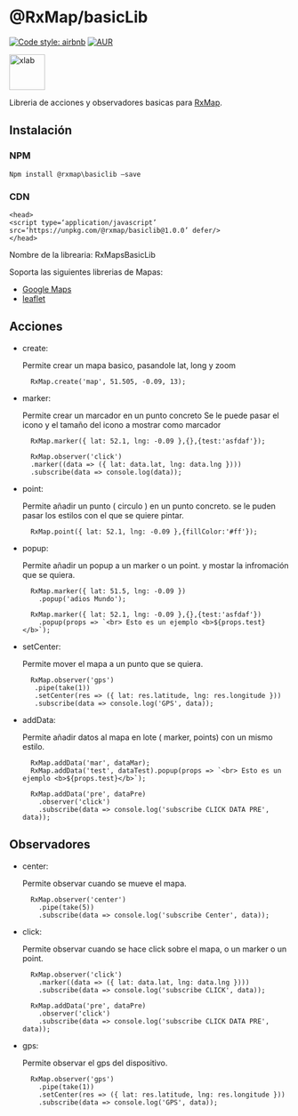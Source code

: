 # @RxMap/basicLib

[![Code style: airbnb](https://img.shields.io/badge/code%20style-airbnb-blue.svg?style=flat-square)](https://github.com/airbnb/javascript)
[![AUR](https://img.shields.io/aur/license/yaourt.svg)](https://github.com/xlab-tech/RxMap/blob/master/LICENSE)

[<img src="https://avatars0.githubusercontent.com/u/37194013?s=400&u=692377e91a2dab11006abb01d0db33cdb211c9b8&v=4" alt="xlab"  height="64">](https://xlab.tech)

Libreria de acciones y observadores basicas para [RxMap](https://github.com/xlab-tech/RxMap).


## Instalación

### NPM
```
Npm install @rxmap\basiclib —save
```

### CDN
```
<head>
<script type=‘application/javascript’ src=‘https://unpkg.com/@rxmap/basiclib@1.0.0’ defer/>
</head>

```

Nombre de la librearia: RxMapsBasicLib

Soporta las siguientes librerias de Mapas:
- [Google Maps](https://cloud.google.com/maps-platform/)
- [leaflet](https://leafletjs.com)


## Acciones

- create:

  Permite crear un mapa basico, pasandole lat, long y zoom
  ```
    RxMap.create('map', 51.505, -0.09, 13);
  ```

- marker:

  Permite crear un marcador en un punto concreto
  Se le puede pasar el icono y el tamaño del icono a mostrar como marcador
  ```
    RxMap.marker({ lat: 52.1, lng: -0.09 },{},{test:'asfdaf'});

    RxMap.observer('click')
    .marker((data => ({ lat: data.lat, lng: data.lng })))
    .subscribe(data => console.log(data));

  ```

- point:

  Permite añadir un punto ( circulo ) en un punto concreto.
  se le puden pasar los estilos con el que se quiere pintar.
  ```
    RxMap.point({ lat: 52.1, lng: -0.09 },{fillColor:'#ff'});

  ```

- popup:

  Permite añadir un popup a un marker o un point. y mostar la infromación que se quiera.
  ```
    RxMap.marker({ lat: 51.5, lng: -0.09 })
      .popup('adios Mundo');

    RxMap.marker({ lat: 52.1, lng: -0.09 },{},{test:'asfdaf'})
      .popup(props => `<br> Esto es un ejemplo <b>${props.test}</b>`);
  ```

- setCenter:

  Permite mover el mapa a un punto que se quiera.
  ```
    RxMap.observer('gps')
     .pipe(take(1))
     .setCenter(res => ({ lat: res.latitude, lng: res.longitude }))
     .subscribe(data => console.log('GPS', data));

  ```

- addData:

  Permite añadir datos al mapa en lote ( marker, points) con un mismo estilo.
  ```
    RxMap.addData('mar', dataMar);
    RxMap.addData('test', dataTest).popup(props => `<br> Esto es un ejemplo <b>${props.test}</b>`);
 
    RxMap.addData('pre', dataPre)
      .observer('click')
      .subscribe(data => console.log('subscribe CLICK DATA PRE', data));
  ```

## Observadores

- center:

  Permite observar cuando se mueve el mapa.
  ```
    RxMap.observer('center')
      .pipe(take(5))
      .subscribe(data => console.log('subscribe Center', data));

  ```

- click:

  Permite observar cuando se hace click sobre el mapa, o un marker o un point.
  ```
    RxMap.observer('click')
      .marker((data => ({ lat: data.lat, lng: data.lng })))
      .subscribe(data => console.log('subscribe CLICK', data));

    RxMap.addData('pre', dataPre)
      .observer('click')
      .subscribe(data => console.log('subscribe CLICK DATA PRE', data));
  ```

- gps:

  Permite observar el gps del dispositivo.
  ```
    RxMap.observer('gps')
      .pipe(take(1))
      .setCenter(res => ({ lat: res.latitude, lng: res.longitude }))
      .subscribe(data => console.log('GPS', data));

  ```